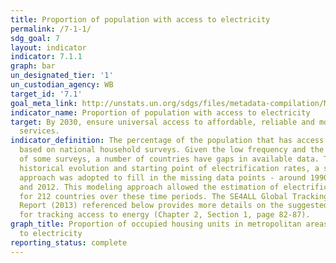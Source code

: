 ```yaml
---
title: Proportion of population with access to electricity
permalink: /7-1-1/
sdg_goal: 7
layout: indicator
indicator: 7.1.1
graph: bar
un_designated_tier: '1'
un_custodian_agency: WB
target_id: '7.1'
goal_meta_link: http://unstats.un.org/sdgs/files/metadata-compilation/Metadata-Goal-7.pdf
indicator_name: Proportion of population with access to electricity
target: By 2030, ensure universal access to affordable, reliable and modern energy
  services.
indicator_definition: The percentage of the population that has access to electricity,
  based on national household surveys. Given the low frequency and the regional distribution
  of some surveys, a number of countries have gaps in available data. To develop the
  historical evolution and starting point of electrification rates, a simple modeling
  approach was adopted to fill in the missing data points - around 1990, 2000, 2010
  and 2012. This modeling approach allowed the estimation of electrification rates
  for 212 countries over these time periods. The SE4ALL Global Tracking Framework
  Report (2013) referenced below provides more details on the suggested methodology
  for tracking access to energy (Chapter 2, Section 1, page 82-87).
graph_title: Proportion of occupied housing units in metropolitan areas with access
  to electricity
reporting_status: complete
---
```

